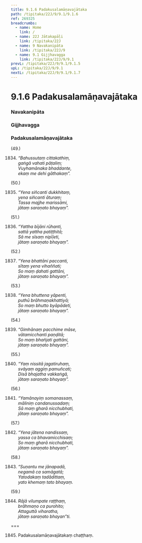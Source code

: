 ```yaml
---
title: 9.1.6 Padakusalamāṇavajātaka
path: /tipitaka/22J/9/9.1/9.1.6
ref: 269325
breadcrumbs:
  - name: Home
    link: /
  - name: 22J Jātakapāḷi
    link: /tipitaka/22J
  - name: 9 Navakanipāta
    link: /tipitaka/22J/9
  - name: 9.1 Gijjhavagga
    link: /tipitaka/22J/9/9.1
prevL: /tipitaka/22J/9/9.1/9.1.5
upL: /tipitaka/22J/9/9.1
nextL: /tipitaka/22J/9/9.1/9.1.7
---
```


# 9.1.6 Padakusalamāṇavajātaka

### Navakanipāta

### Gijjhavagga

### Padakusalamāṇavajātaka

(49.)

1834. _“Bahussutaṃ cittakathiṃ,_  
_gaṅgā vahati pāṭaliṃ;_  
_Vuyhamānaka bhaddante,_  
_ekaṃ me dehi gāthakaṃ”._  


(50.)

1835. _“Yena siñcanti dukkhitaṃ,_  
_yena siñcanti āturaṃ;_  
_Tassa majjhe marissāmi,_  
_jātaṃ saraṇato bhayaṃ”._  


(51.)

1836. _“Yattha bījāni rūhanti,_  
_sattā yattha patiṭṭhitā;_  
_Sā me sīsaṃ nipīḷeti,_  
_jātaṃ saraṇato bhayaṃ”._  


(52.)

1837. _“Yena bhattāni paccanti,_  
_sītaṃ yena vihaññati;_  
_So maṃ ḍahati gattāni,_  
_jātaṃ saraṇato bhayaṃ”._  


(53.)

1838. _“Yena bhuttena yāpenti,_  
_puthū brāhmaṇakhattiyā;_  
_So maṃ bhutto byāpādeti,_  
_jātaṃ saraṇato bhayaṃ”._  


(54.)

1839. _“Gimhānaṃ pacchime māse,_  
_vātamicchanti paṇḍitā;_  
_So maṃ bhañjati gattāni,_  
_jātaṃ saraṇato bhayaṃ”._  


(55.)

1840. _“Yaṃ nissitā jagatiruhaṃ,_  
_svāyaṃ aggiṃ pamuñcati;_  
_Disā bhajatha vakkaṅgā,_  
_jātaṃ saraṇato bhayaṃ”._  


(56.)

1841. _“Yamānayiṃ somanassaṃ,_  
_māliniṃ candanussadaṃ;_  
_Sā maṃ gharā nicchubhati,_  
_jātaṃ saraṇato bhayaṃ”._  


(57.)

1842. _“Yena jātena nandissaṃ,_  
_yassa ca bhavamicchisaṃ;_  
_So maṃ gharā nicchubhati,_  
_jātaṃ saraṇato bhayaṃ”._  


(58.)

1843. _“Suṇantu me jānapadā,_  
_negamā ca samāgatā;_  
_Yatodakaṃ tadādittaṃ,_  
_yato khemaṃ tato bhayaṃ._  


(59.)

1844. _Rājā vilumpate raṭṭhaṃ,_  
_brāhmaṇo ca purohito;_  
_Attaguttā viharatha,_  
_jātaṃ saraṇato bhayan”ti._  


===

1845. Padakusalamāṇavajātakaṃ chaṭṭhaṃ.




